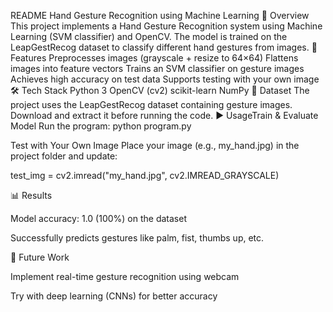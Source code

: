 README
Hand Gesture Recognition using Machine Learning
📌 Overview
This project implements a Hand Gesture Recognition system using Machine Learning (SVM classifier) and OpenCV. The model is trained on the LeapGestRecog dataset to classify different hand gestures from images.
🚀 Features
Preprocesses images (grayscale + resize to 64×64)
Flattens images into feature vectors
Trains an SVM classifier on gesture images
Achieves high accuracy on test data
Supports testing with your own image
🛠 Tech Stack
Python 3
OpenCV (cv2)
scikit-learn
NumPy
📂 Dataset
The project uses the LeapGestRecog dataset containing gesture images. Download and extract it before running the code.
▶ UsageTrain & Evaluate Model
Run the program:
python program.py

Test with Your Own Image
Place your image (e.g., my_hand.jpg) in the project folder and update:

test_img = cv2.imread("my_hand.jpg", cv2.IMREAD_GRAYSCALE)

📊 Results

Model accuracy: 1.0 (100%) on the dataset

Successfully predicts gestures like palm, fist, thumbs up, etc.

🔮 Future Work

Implement real-time gesture recognition using webcam

Try with deep learning (CNNs) for better accuracy
